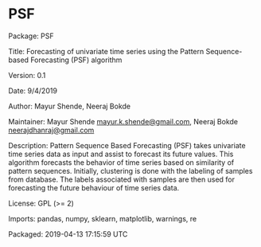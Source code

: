 # PSF
Package: PSF

Title: Forecasting of univariate time series using the Pattern Sequence-based Forecasting (PSF) algorithm

Version: 0.1

Date: 9/4/2019

Author: Mayur Shende, Neeraj Bokde

Maintainer: Mayur Shende <mayur.k.shende@gmail.com>, Neeraj Bokde <neerajdhanraj@gmail.com>

Description: Pattern Sequence Based Forecasting (PSF) takes univariate
    time series data as input and assist to forecast its future values.
    This algorithm forecasts the behavior of time series
    based on similarity of pattern sequences. Initially, clustering is done with the
    labeling of samples from database. The labels associated with samples are then
    used for forecasting the future behaviour of time series data.

License: GPL (>= 2)

Imports: pandas, numpy, sklearn, matplotlib, warnings, re

Packaged: 2019-04-13 17:15:59 UTC